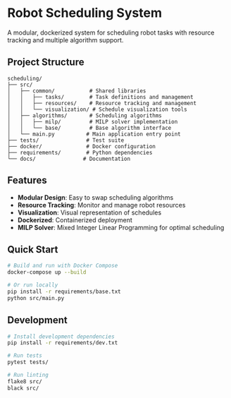 # Robot Scheduling System

A modular, dockerized system for scheduling robot tasks with resource tracking and multiple algorithm support.

## Project Structure

```
scheduling/
├── src/
│   ├── common/           # Shared libraries
│   │   ├── tasks/        # Task definitions and management
│   │   ├── resources/    # Resource tracking and management
│   │   └── visualization/ # Schedule visualization tools
│   ├── algorithms/       # Scheduling algorithms
│   │   ├── milp/         # MILP solver implementation
│   │   └── base/         # Base algorithm interface
│   └── main.py          # Main application entry point
├── tests/               # Test suite
├── docker/              # Docker configuration
├── requirements/        # Python dependencies
└── docs/               # Documentation
```

## Features

- **Modular Design**: Easy to swap scheduling algorithms
- **Resource Tracking**: Monitor and manage robot resources
- **Visualization**: Visual representation of schedules
- **Dockerized**: Containerized deployment
- **MILP Solver**: Mixed Integer Linear Programming for optimal scheduling

## Quick Start

```bash
# Build and run with Docker Compose
docker-compose up --build

# Or run locally
pip install -r requirements/base.txt
python src/main.py
```

## Development

```bash
# Install development dependencies
pip install -r requirements/dev.txt

# Run tests
pytest tests/

# Run linting
flake8 src/
black src/
```
